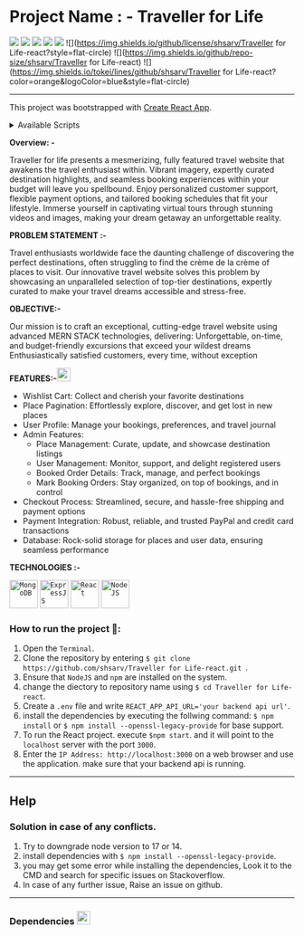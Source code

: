 # **Project Name : - Traveller for Life**

![](https://img.shields.io/badge/MongoDB-4.2.13-003300?style=flat-circle&logo=MongoDB)
![](https://img.shields.io/badge/ExpressJS-4.17.1-000000?style=flat-circle&logo=Express)
![](https://img.shields.io/badge/React-17.0.1-87CEEB?style=flat-circle&logo=react&logoColor=309698)
![](https://img.shields.io/badge/NodeJS-16.0.0-009900?style=flat-circle&logo=node.js)
![](https://img.shields.io/npm/v/npm.svg?logo=npm)
![](https://img.shields.io/github/license/shsarv/Traveller for Life-react?style=flat-circle)
![](https://img.shields.io/github/repo-size/shsarv/Traveller for Life-react)
![](https://img.shields.io/tokei/lines/github/shsarv/Traveller for Life-react?color=orange&logoColor=blue&style=flat-circle)

<hr />

This project was bootstrapped with [Create React App](https://github.com/facebook/create-react-app).

<details><summary>Available Scripts</summary>

In the project directory, you can run:

### `npm start`

Runs the app in the development mode.\
Open [http://localhost:3000](http://localhost:3000) to view it in the browser.

The page will reload if you make edits.\
You will also see any lint errors in the console.

### `npm test`

Launches the test runner in the interactive watch mode.\
See the section about [running tests](https://facebook.github.io/create-react-app/docs/running-tests) for more information.

### `npm run build`

Builds the app for production to the `build` folder.\
It correctly bundles React in production mode and optimizes the build for the best performance.
The build is minified and the filenames include the hashes.\
Your app is ready to be deployed!
See the section about [deployment](https://facebook.github.io/create-react-app/docs/deployment) for more information.

</details>

<strong>Overview: -</strong>

Traveller for life presents a mesmerizing, fully featured travel website that awakens the travel enthusiast within. Vibrant imagery, expertly curated destination highlights, and seamless booking experiences within your budget will leave you spellbound. Enjoy personalized customer support, flexible payment options, and tailored booking schedules that fit your lifestyle. Immerse yourself in captivating virtual tours through stunning videos and images, making your dream getaway an unforgettable reality.

<strong>PROBLEM STATEMENT :-</strong>

Travel enthusiasts worldwide face the daunting challenge of discovering the perfect destinations, often struggling to find the crème de la crème of places to visit. Our innovative travel website solves this problem by showcasing an unparalleled selection of top-tier destinations, expertly curated to make your travel dreams accessible and stress-free.

<strong>OBJECTIVE:-</strong>

Our mission is to craft an exceptional, cutting-edge travel website using advanced MERN STACK technologies, delivering: Unforgettable, on-time, and budget-friendly excursions that exceed your wildest dreams Enthusiastically satisfied customers, every time, without exception

<strong>FEATURES:-</strong><img src="https://www.flaticon.com/svg/static/icons/svg/2643/2643513.svg" width="24px">

- Wishlist Cart: Collect and cherish your favorite destinations
- Place Pagination: Effortlessly explore, discover, and get lost in new places
- User Profile: Manage your bookings, preferences, and travel journal
- Admin Features:
  - Place Management: Curate, update, and showcase destination listings
  - User Management: Monitor, support, and delight registered users
  - Booked Order Details: Track, manage, and perfect bookings
  - Mark Booking Orders: Stay organized, on top of bookings, and in control
- Checkout Process: Streamlined, secure, and hassle-free shipping and payment options
- Payment Integration: Robust, reliable, and trusted PayPal and credit card transactions
- Database: Rock-solid storage for places and user data, ensuring seamless performance

**TECHNOLOGIES :-**

<code><img height="50" src="https://www.vectorlogo.zone/logos/mongodb/mongodb-ar21.svg" title="MongoDB"></code>
<code><img height="50" src="https://www.vectorlogo.zone/logos/expressjs/expressjs-ar21.svg" title="ExpressJS"></code>
<code><img height="50" src="https://www.vectorlogo.zone/logos/reactjs/reactjs-ar21.svg" title="React"></code>
<code><img height="50" src="https://www.vectorlogo.zone/logos/nodejs/nodejs-ar21.svg" title="NodeJS"></code>

### How to run the project 🚀:

1. Open the `Terminal`.
2. Clone the repository by entering `$ git clone https://github.com/shsarv/Traveller for Life-react.git `.
3. Ensure that `NodeJS` and `npm` are installed on the system.
4. change the diectory to repository name using `$ cd Traveller for Life-react`.
5. Create a `.env` file and write `REACT_APP_API_URL='your backend api url'`.
6. install the dependencies by executing the follwing command: `$ npm install` or `$ npm install --openssl-legacy-provide` for base support.
7. To run the React project. execute `$npm start`. and it will point to the `localhost` server with the port `3000`.
8. Enter the `IP Address: http://localhost:3000` on a web browser and use the application. make sure that your backend api is running.

---

## Help

### Solution in case of any conflicts.

1. Try to downgrade node version to 17 or 14.
2. install dependencies with `$ npm install --openssl-legacy-provide`.
3. you may get some error while installing the dependencies, Look it to the CMD and search for specific issues on Stackoverflow.
4. In case of any further issue, Raise an issue on github.

---

### Dependencies <img src="https://www.flaticon.com/svg/static/icons/svg/2621/2621122.svg" width="24px">
